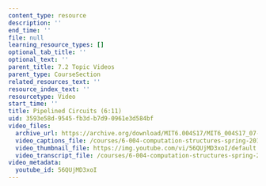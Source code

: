 ```yaml
---
content_type: resource
description: ''
end_time: ''
file: null
learning_resource_types: []
optional_tab_title: ''
optional_text: ''
parent_title: 7.2 Topic Videos
parent_type: CourseSection
related_resources_text: ''
resource_index_text: ''
resourcetype: Video
start_time: ''
title: Pipelined Circuits (6:11)
uid: 3593e58d-9545-fb3d-b7d9-0961e3d584bf
video_files:
  archive_url: https://archive.org/download/MIT6.004S17/MIT6_004S17_07-02-02_300k.mp4
  video_captions_file: /courses/6-004-computation-structures-spring-2017/6674413dfc7d5d588685273b7eba95e5_56QUjMD3xoI.vtt
  video_thumbnail_file: https://img.youtube.com/vi/56QUjMD3xoI/default.jpg
  video_transcript_file: /courses/6-004-computation-structures-spring-2017/8b8d920345835709faf76ec95ccc2f84_56QUjMD3xoI.pdf
video_metadata:
  youtube_id: 56QUjMD3xoI
---
```


